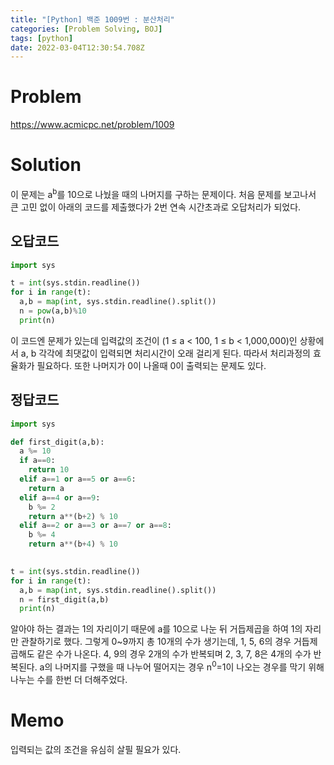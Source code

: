 ```yaml
---
title: "[Python] 백준 1009번 : 분산처리"
categories: [Problem Solving, BOJ]
tags: [python]
date: 2022-03-04T12:30:54.708Z
---
```

# Problem
<https://www.acmicpc.net/problem/1009>
# Solution
이 문제는 a<sup>b</sup>를 10으로 나눴을 때의 나머지를 구하는 문제이다.
처음 문제를 보고나서 큰 고민 없이 아래의 코드를 제출했다가 2번 연속 시간초과로 오답처리가 되었다. 

## 오답코드
```py
import sys

t = int(sys.stdin.readline())
for i in range(t):
  a,b = map(int, sys.stdin.readline().split())
  n = pow(a,b)%10
  print(n)
```
이 코드엔 문제가 있는데 입력값의 조건이 (1 ≤ a < 100, 1 ≤ b < 1,000,000)인 상황에서 a, b 각각에 최댓값이 입력되면 처리시간이 오래 걸리게 된다. 따라서 처리과정의 효율화가 필요하다.
또한 나머지가 0이 나올때 0이 출력되는 문제도 있다.

## 정답코드
```py
import sys

def first_digit(a,b):
  a %= 10
  if a==0:
    return 10
  elif a==1 or a==5 or a==6:
    return a
  elif a==4 or a==9:
    b %= 2
    return a**(b+2) % 10
  elif a==2 or a==3 or a==7 or a==8:
    b %= 4
    return a**(b+4) % 10
    

t = int(sys.stdin.readline())
for i in range(t):
  a,b = map(int, sys.stdin.readline().split())
  n = first_digit(a,b)
  print(n)
```
알아야 하는 결과는 1의 자리이기 때문에 a를 10으로 나눈 뒤 거듭제곱을 하여 1의 자리만 관찰하기로 했다. 그렇게 0~9까지 총 10개의 수가 생기는데, 1, 5, 6의 경우 거듭제곱해도 같은 수가 나온다. 4, 9의 경우 2개의 수가 반복되며 2, 3, 7, 8은 4개의 수가 반복된다.
a의 나머지를 구했을 때 나누어 떨어지는 경우 n<sup>0</sup>=1이 나오는 경우를 막기 위해 나누는 수를 한번 더 더해주었다.

# Memo
입력되는 값의 조건을 유심히 살필 필요가 있다.
